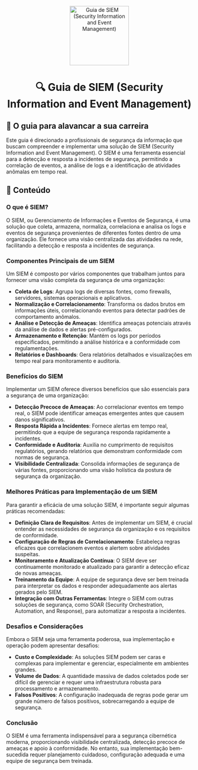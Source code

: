 <p align="center">
  <a href="https://www.scnsoft.com/blog-pictures/infrastructure/noc.png">
    <img src="./images/guia.png" alt="Guia de SIEM (Security Information and Event Management)" width="160" height="160">
  </a>
  <h1 align="center">🔍 Guia de SIEM (Security Information and Event Management)</h1>
</p>

## :dart: O guia para alavancar a sua carreira

Este guia é direcionado a profissionais de segurança da informação que buscam compreender e implementar uma solução de SIEM (Security Information and Event Management). O SIEM é uma ferramenta essencial para a detecção e resposta a incidentes de segurança, permitindo a correlação de eventos, a análise de logs e a identificação de atividades anômalas em tempo real.

## :dart: Conteúdo

### O que é SIEM?
O SIEM, ou Gerenciamento de Informações e Eventos de Segurança, é uma solução que coleta, armazena, normaliza, correlaciona e analisa os logs e eventos de segurança provenientes de diferentes fontes dentro de uma organização. Ele fornece uma visão centralizada das atividades na rede, facilitando a detecção e resposta a incidentes de segurança.

### Componentes Principais de um SIEM
Um SIEM é composto por vários componentes que trabalham juntos para fornecer uma visão completa da segurança de uma organização:

- **Coleta de Logs**: Agrupa logs de diversas fontes, como firewalls, servidores, sistemas operacionais e aplicativos.
- **Normalização e Correlacionamento**: Transforma os dados brutos em informações úteis, correlacionando eventos para detectar padrões de comportamento anômalos.
- **Análise e Detecção de Ameaças**: Identifica ameaças potenciais através da análise de dados e alertas pré-configurados.
- **Armazenamento e Retenção**: Mantém os logs por períodos especificados, permitindo a análise histórica e a conformidade com regulamentações.
- **Relatórios e Dashboards**: Gera relatórios detalhados e visualizações em tempo real para monitoramento e auditoria.

### Benefícios do SIEM
Implementar um SIEM oferece diversos benefícios que são essenciais para a segurança de uma organização:

- **Detecção Precoce de Ameaças**: Ao correlacionar eventos em tempo real, o SIEM pode identificar ameaças emergentes antes que causem danos significativos.
- **Resposta Rápida a Incidentes**: Fornece alertas em tempo real, permitindo que a equipe de segurança responda rapidamente a incidentes.
- **Conformidade e Auditoria**: Auxilia no cumprimento de requisitos regulatórios, gerando relatórios que demonstram conformidade com normas de segurança.
- **Visibilidade Centralizada**: Consolida informações de segurança de várias fontes, proporcionando uma visão holística da postura de segurança da organização.

### Melhores Práticas para Implementação de um SIEM
Para garantir a eficácia de uma solução SIEM, é importante seguir algumas práticas recomendadas:

- **Definição Clara de Requisitos**: Antes de implementar um SIEM, é crucial entender as necessidades de segurança da organização e os requisitos de conformidade.
- **Configuração de Regras de Correlacionamento**: Estabeleça regras eficazes que correlacionem eventos e alertem sobre atividades suspeitas.
- **Monitoramento e Atualização Contínua**: O SIEM deve ser continuamente monitorado e atualizado para garantir a detecção eficaz de novas ameaças.
- **Treinamento da Equipe**: A equipe de segurança deve ser bem treinada para interpretar os dados e responder adequadamente aos alertas gerados pelo SIEM.
- **Integração com Outras Ferramentas**: Integre o SIEM com outras soluções de segurança, como SOAR (Security Orchestration, Automation, and Response), para automatizar a resposta a incidentes.

### Desafios e Considerações
Embora o SIEM seja uma ferramenta poderosa, sua implementação e operação podem apresentar desafios:

- **Custo e Complexidade**: As soluções SIEM podem ser caras e complexas para implementar e gerenciar, especialmente em ambientes grandes.
- **Volume de Dados**: A quantidade massiva de dados coletados pode ser difícil de gerenciar e requer uma infraestrutura robusta para processamento e armazenamento.
- **Falsos Positivos**: A configuração inadequada de regras pode gerar um grande número de falsos positivos, sobrecarregando a equipe de segurança.

### Conclusão
O SIEM é uma ferramenta indispensável para a segurança cibernética moderna, proporcionando visibilidade centralizada, detecção precoce de ameaças e apoio à conformidade. No entanto, sua implementação bem-sucedida requer planejamento cuidadoso, configuração adequada e uma equipe de segurança bem treinada.
